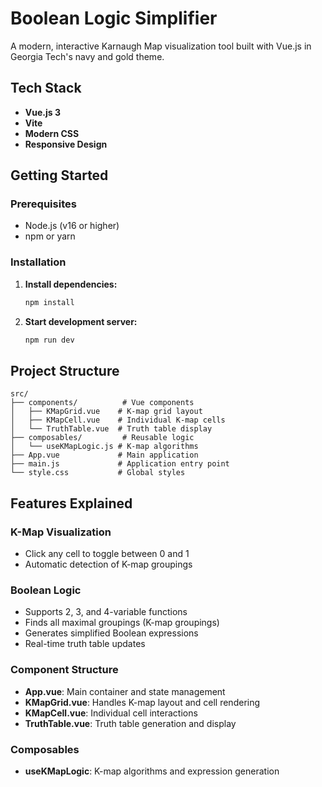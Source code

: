 # Boolean Logic Simplifier

A modern, interactive Karnaugh Map visualization tool built with Vue.js in Georgia Tech's navy and gold theme.

## Tech Stack

- **Vue.js 3** 
- **Vite** 
- **Modern CSS** 
- **Responsive Design** 

## Getting Started

### Prerequisites
- Node.js (v16 or higher)
- npm or yarn

### Installation

1. **Install dependencies:**
   ```bash
   npm install
   ```

2. **Start development server:**
   ```bash
   npm run dev
   ```

## Project Structure

```
src/
├── components/          # Vue components
│   ├── KMapGrid.vue    # K-map grid layout
│   ├── KMapCell.vue    # Individual K-map cells
│   └── TruthTable.vue  # Truth table display
├── composables/         # Reusable logic
│   └── useKMapLogic.js # K-map algorithms
├── App.vue             # Main application
├── main.js             # Application entry point
└── style.css           # Global styles
```

## Features Explained

### K-Map Visualization
- Click any cell to toggle between 0 and 1
- Automatic detection of K-map groupings


### Boolean Logic
- Supports 2, 3, and 4-variable functions
- Finds all maximal groupings (K-map groupings)
- Generates simplified Boolean expressions
- Real-time truth table updates


### Component Structure
- **App.vue**: Main container and state management
- **KMapGrid.vue**: Handles K-map layout and cell rendering
- **KMapCell.vue**: Individual cell interactions
- **TruthTable.vue**: Truth table generation and display

### Composables
- **useKMapLogic**: K-map algorithms and expression generation



